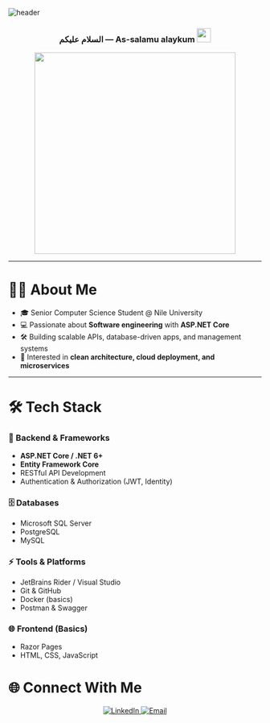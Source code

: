 ![header](https://capsule-render.vercel.app/api?type=waving&height=100&color=gradient&customColorList=12,14,18,19,20,24&text=Mahmoud%20Mohamed&section=header&reversal=false&fontSize=48&textBg=false&animation=fadeIn&desc=Backend%20Developer%20%7C%20ASP.NET%20Core%20%7C%20SQL%20%7C%20APIs&descAlignY=88)

<h3 align="center">
  السلام عليكم — As-salamu alaykum
  <img src="https://media.giphy.com/media/hvRJCLFzcasrR4ia7z/giphy.gif" width="28">
</h3>

<p align="center">
  <img src="https://media.giphy.com/media/L1R1tvI9svkIWwpVYr/giphy.gif" width="400" />
</p>

---

# 👨‍💻 About Me
- 🎓 Senior Computer Science Student @ Nile University  
- 💻 Passionate about **Software engineering** with **ASP.NET Core**  
- 🛠️ Building scalable APIs, database-driven apps, and management systems  
- 🚀 Interested in **clean architecture, cloud deployment, and microservices**  

---

# 🛠️ Tech Stack

### 🚀 Backend & Frameworks
- **ASP.NET Core / .NET 6+**
- **Entity Framework Core**
- RESTful API Development
- Authentication & Authorization (JWT, Identity)

### 🗄️ Databases
- Microsoft SQL Server  
- PostgreSQL  
- MySQL  

### ⚡ Tools & Platforms
- JetBrains Rider / Visual Studio  
- Git & GitHub  
- Docker (basics)  
- Postman & Swagger  

### 🌐 Frontend (Basics)
- Razor Pages  
- HTML, CSS, JavaScript  



# 🌐 Connect With Me
<p align="center">
  <a href="https://www.linkedin.com/in/mahmoud-mohamed-9097a8280/">
    <img alt="LinkedIn" src="https://img.shields.io/badge/LinkedIn-0A66C2?style=for-the-badge&logo=linkedin&logoColor=white" />
  </a>
  <a href="mailto:mahmoudmohamedabdelgelil@gmail.com">
    <img alt="Email" src="https://img.shields.io/badge/Email-D14836?style=for-the-badge&logo=gmail&logoColor=white" />
  </a>
</p>
